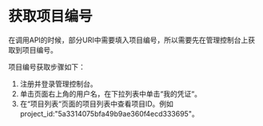 # 获取项目编号<a name="dli_02_0010"></a>

在调用API的时候，部分URI中需要填入项目编号，所以需要先在管理控制台上获取到项目编号。

项目编号获取步骤如下：

1.  注册并登录管理控制台。
2.  单击页面右上角的用户名，在下拉列表中单击“我的凭证“。
3.  在“项目列表“页面的项目列表中查看项目ID。例如project\_id:"5a3314075bfa49b9ae360f4ecd333695"。

